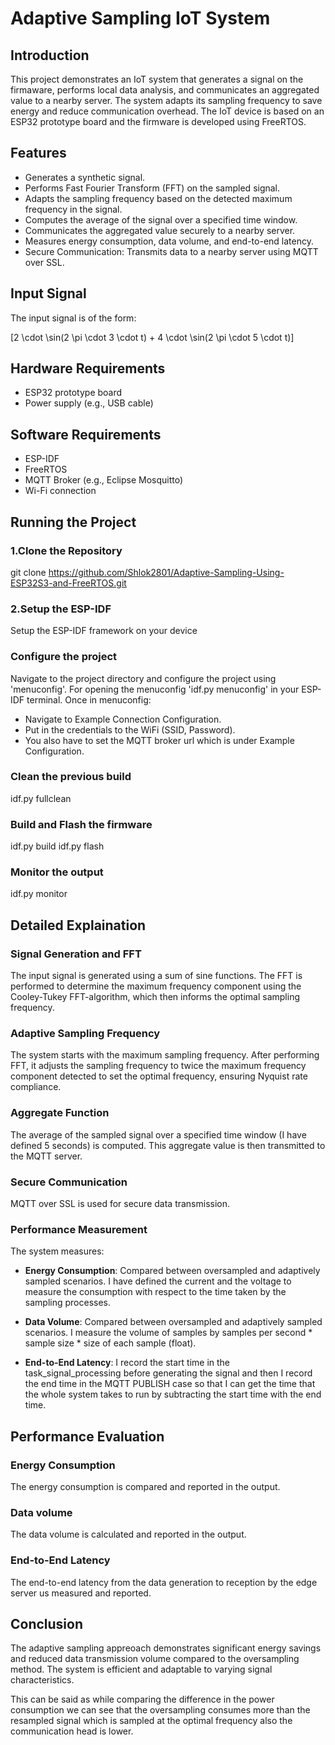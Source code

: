 # Adaptive Sampling IoT System

## Introduction

This project demonstrates an IoT system that generates a signal on the firmaware, performs local data analysis, and communicates an aggregated value to a nearby server. The system adapts its sampling frequency to save energy and reduce communication overhead. The IoT device is based on an ESP32 prototype board and the firmware is developed using FreeRTOS.

## Features

- Generates a synthetic signal.
- Performs Fast Fourier Transform (FFT) on the sampled signal.
- Adapts the sampling frequency based on the detected maximum frequency in the signal.
- Computes the average of the signal over a specified time window.
- Communicates the aggregated value securely to a nearby server.
- Measures energy consumption, data volume, and end-to-end latency.
- Secure Communication: Transmits data to a nearby server using MQTT over SSL.

## Input Signal

The input signal is of the form: 

\[2 \cdot \sin(2 \pi \cdot 3 \cdot t) + 4 \cdot \sin(2 \pi \cdot 5 \cdot t)\]

## Hardware Requirements

- ESP32 prototype board
- Power supply (e.g., USB cable)

## Software Requirements

- ESP-IDF
- FreeRTOS
- MQTT Broker (e.g., Eclipse Mosquitto)
- Wi-Fi connection

## Running the Project

### 1.Clone the Repository

git clone https://github.com/Shlok2801/Adaptive-Sampling-Using-ESP32S3-and-FreeRTOS.git

### 2.Setup the ESP-IDF

Setup the ESP-IDF framework on your device 

### Configure the project

Navigate to the project directory and configure the project using 'menuconfig'.
For opening the menuconfig 'idf.py menuconfig' in your ESP-IDF terminal.
Once in menuconfig:
- Navigate to Example Connection Configuration.
- Put in the credentials to the WiFi (SSID, Password).
- You also have to set the MQTT broker url which is under Example Configuration.

### Clean the previous build

idf.py fullclean


### Build and Flash the firmware

idf.py build
idf.py flash

### Monitor the output

idf.py monitor

## Detailed Explaination

### Signal Generation and FFT

The input signal is generated using a sum of sine functions. The FFT is performed to determine the maximum frequency component using the Cooley-Tukey FFT-algorithm, which then informs the optimal sampling frequency.

### Adaptive Sampling Frequency

The system starts with the maximum sampling frequency. After performing FFT, it adjusts the sampling frequency to twice the maximum frequency component detected to set the optimal frequency, ensuring Nyquist rate compliance.

### Aggregate Function

The average of the sampled signal over a specified time window (I have defined 5 seconds) is computed. This aggregate value is then transmitted to the MQTT server.

### Secure Communication

MQTT over SSL is used for secure data transmission.

### Performance Measurement

The system measures:

- **Energy Consumption**: Compared between oversampled and adaptively sampled scenarios. I have defined the current and the voltage to measure the consumption with respect to the time taken by the sampling processes.

- **Data Volume**: Compared between oversampled and adaptively sampled scenarios. I measure the volume of samples by samples per second * sample size * size of each sample (float).

- **End-to-End Latency**: I record the start time in the task_signal_processing before generating the signal and then I record the end time in the MQTT PUBLISH case so that I can get the time that the whole system takes to run by subtracting the start time with the end time.

## Performance Evaluation

### Energy Consumption

The energy consumption is compared and reported in the output.

### Data volume

The data volume is calculated and reported in the output.

### End-to-End Latency

The end-to-end latency from the data generation to reception by the edge server us measured and reported.


## Conclusion

The adaptive sampling appreoach demonstrates significant energy savings and reduced data transmission volume compared to the oversampling method. The system is efficient and adaptable to varying signal characteristics.

This can be said as while comparing the difference in the power consumption we can see that the oversampling consumes more than the resampled signal which is sampled at the optimal frequency also the communication head is lower.


